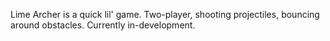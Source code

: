 Lime Archer is a quick lil' game.
Two-player, shooting projectiles,
bouncing around obstacles. Currently
in-development.